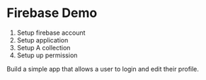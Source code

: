 # Firebase Demo

1. Setup firebase account
2. Setup application
3. Setup A collection
4. Setup up permission

Build a simple app that allows a user to login and edit their profile.